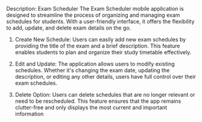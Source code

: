 Description:
Exam Scheduler
The Exam Scheduler mobile application is designed to streamline the process of organizing and managing exam schedules for students. With a user-friendly interface, it offers the flexibility to add, update, and delete exam details on the go.
1.	Create New Schedule: Users can easily add new exam schedules by providing the title of   the exam and a brief description. This feature enables students to plan and organize their study timetable effectively.

2.	Edit and Update: The application allows users to modify existing schedules. Whether it's changing the exam date, updating the description, or editing any other details, users have full control over their exam schedules.

3.	Delete Option: Users can delete schedules that are no longer relevant or need to be rescheduled. This feature ensures that the app remains clutter-free and only displays the most current and important information
